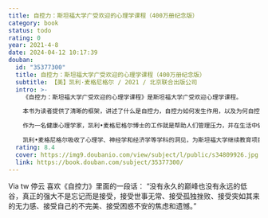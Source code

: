```yaml
---
title: 自控力：斯坦福大学广受欢迎的心理学课程（400万册纪念版）
category: book
status: todo
rating: 0
year: 2021-4-8
date: 2024-04-12 10:17:39
douban:
  id: "35377300"
  title: 自控力：斯坦福大学广受欢迎的心理学课程（400万册纪念版）
  subtitle: 【美】凯利·麦格尼格尔 / 2021 / 北京联合出版公司
  intro: >-
    《自控力：斯坦福大学广受欢迎的心理学课程》是斯坦福大学广受欢迎心理学课程。

    本书为读者提供了清晰的框架，讲述了什么是自控力，自控力如何发生作用，以及为何自控力如此重要，又应该如何培养自控力，拿回人生主导权！

    作为一名健康心理学家，凯利•麦格尼格尔博士的工作就是帮助人们管理压力，并在生活中做出积极的改变。多年来，通过观察学生们是如何控制选择的，她意识到，人们关于自控的很多看法实际上妨碍了我们取得成功。例如，把自控力当作一种美德，可能会让初衷良好的目标脱离正轨。所以，麦格尼格尔要求她的学生了解影响自控的生理学基础、心理陷阱和各种社会因素。

    凯利•麦格尼格尔吸收了心理学、神经学和经济学等学科的洞见，为斯坦福大学继续教育项目开设了一门叫做“意志力科学”的课程，参与过这门课程的人称其能够“改变一生”。这门课程就是《自控力：斯坦福大学广受欢迎的心理学课程》一书的基础。
  rating: 8.4
  cover: https://img9.doubanio.com/view/subject/l/public/s34809926.jpg
  link: https://book.douban.com/subject/35377300/
---
```


Via tw 停云 喜欢《自控力》里面的一段话：
“没有永久的巅峰也没有永远的低谷，真正的强大不是忘记而是接受，接受世事无常、接受孤独挫败、接受突如其来的无力感、接受自己的不完美、接受困惑不安的焦虑和遗憾。”